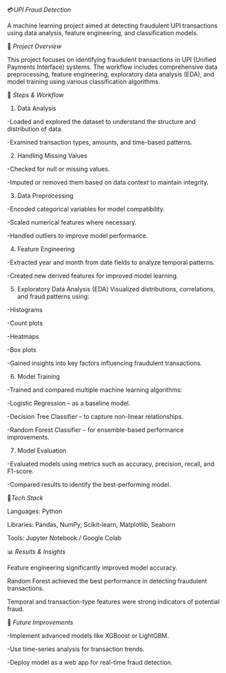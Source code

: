 
💳*UPI Fraud Detection*

A machine learning project aimed at detecting fraudulent UPI transactions using data analysis, feature engineering, and classification models.


🧠 *Project Overview*

This project focuses on identifying fraudulent transactions in UPI (Unified Payments Interface) systems. The workflow includes comprehensive data preprocessing, feature engineering, exploratory data analysis (EDA), and model training using various classification algorithms.


🚀 *Steps & Workflow*
1. Data Analysis

-Loaded and explored the dataset to understand the structure and distribution of data.

-Examined transaction types, amounts, and time-based patterns.

2. Handling Missing Values

-Checked for null or missing values.

-Imputed or removed them based on data context to maintain integrity.

3. Data Preprocessing

-Encoded categorical variables for model compatibility.

-Scaled numerical features where necessary.

-Handled outliers to improve model performance.

4. Feature Engineering

-Extracted year and month from date fields to analyze temporal patterns.

-Created new derived features for improved model learning.

5. Exploratory Data Analysis (EDA)
   Visualized distributions, correlations, and fraud patterns using:

-Histograms

-Count plots

-Heatmaps

-Box plots

-Gained insights into key factors influencing fraudulent transactions.

6. Model Training

-Trained and compared multiple machine learning algorithms:

-Logistic Regression – as a baseline model.

-Decision Tree Classifier – to capture non-linear relationships.

-Random Forest Classifier – for ensemble-based performance improvements.

7. Model Evaluation

-Evaluated models using metrics such as accuracy, precision, recall, and F1-score.

-Compared results to identify the best-performing model.



🧩*Tech Stack*

Languages: Python

Libraries: Pandas, NumPy, Scikit-learn, Matplotlib, Seaborn

Tools: Jupyter Notebook / Google Colab



📊 *Results & Insights*

Feature engineering significantly improved model accuracy.

Random Forest achieved the best performance in detecting fraudulent transactions.

Temporal and transaction-type features were strong indicators of potential fraud.



🧪 *Future Improvements*

-Implement advanced models like XGBoost or LightGBM.

-Use time-series analysis for transaction trends.

-Deploy model as a web app for real-time fraud detection.
